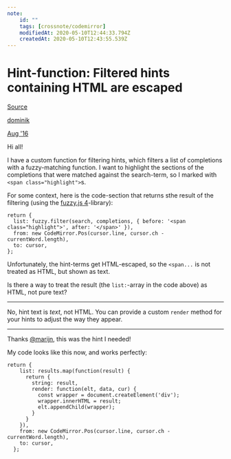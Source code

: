 ```yaml
---
note:
    id: ""
    tags: [crossnote/codemirror]
    modifiedAt: 2020-05-10T12:44:33.794Z
    createdAt: 2020-05-10T12:43:55.539Z
---
```

# Hint-function: Filtered hints containing HTML are escaped

[Source](https://discuss.codemirror.net/t/hint-function-filtered-hints-containing-html-are-escaped/849/3 "Permalink to Hint-function: Filtered hints containing HTML are escaped")

[dominik](https://discuss.codemirror.net/u/dominik)

[Aug '16](https://discuss.codemirror.net/t/hint-function-filtered-hints-containing-html-are-escaped/849)

Hi all!

I have a custom function for filtering hints, which filters a list of completions with a fuzzy-matching function. I want to highlight the sections of the completions that were matched against the search-term, so I marked with `<span class="highlight">`s.

For some context, here is the code-section that returns sthe result of the filtering (using the [fuzzy.js 4](https://github.com/gjuchault/fuzzyjs)-library):

    return {
      list: fuzzy.filter(search, completions, { before: '<span class="highlight">', after: '</span>' }),
      from: new CodeMirror.Pos(cursor.line, cursor.ch - currentWord.length),
      to: cursor,
    };

Unfortunately, the hint-terms get HTML-escaped, so the `<span...` is not treated as HTML, but shown as text.

Is there a way to treat the result (the `list:`-array in the code above) as HTML, not pure text?

---

No, hint text is *text*, not HTML. You can provide a custom `render` method for your hints to adjust the way they appear.

---

Thanks [@marijn](https://discuss.codemirror.net/u/marijn), this was the hint I needed!

My code looks like this now, and works perfectly:

    return {
        list: results.map(function(result) {
          return {
            string: result,
            render: function(elt, data, cur) {
              const wrapper = document.createElement('div');
              wrapper.innerHTML = result;
              elt.appendChild(wrapper);
            }
          }
        }),
        from: new CodeMirror.Pos(cursor.line, cursor.ch - currentWord.length),
        to: cursor,
      };
